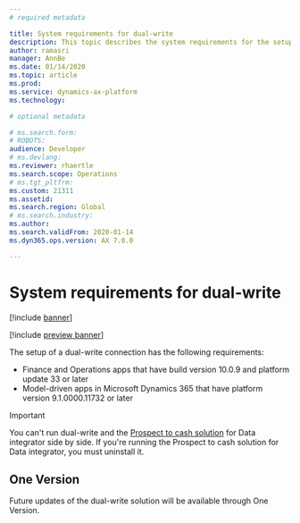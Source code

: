 ```yaml
---
# required metadata

title: System requirements for dual-write
description: This topic describes the system requirements for the setup of a dual-write connection.
author: ramasri
manager: AnnBe
ms.date: 01/14/2020
ms.topic: article
ms.prod: 
ms.service: dynamics-ax-platform
ms.technology: 

# optional metadata

# ms.search.form: 
# ROBOTS: 
audience: Developer
# ms.devlang: 
ms.reviewer: rhaertle
ms.search.scope: Operations
# ms.tgt_pltfrm: 
ms.custom: 21311
ms.assetid: 
ms.search.region: Global
# ms.search.industry: 
ms.author: 
ms.search.validFrom: 2020-01-14
ms.dyn365.ops.version: AX 7.0.0

---
```


# System requirements for dual-write

[!include [banner](../../includes/banner.md)]

[!include [preview banner](../../includes/preview-banner.md)]

The setup of a dual-write connection has the following requirements:

+ Finance and Operations apps that have build version 10.0.9 and platform update 33 or later
+ Model-driven apps in Microsoft Dynamics 365 that have platform version 9.1.0000.11732 or later

> [!IMPORTANT]
> You can't run dual-write and the [Prospect to cash solution](https://docs.microsoft.com/dynamics365/unified-operations/supply-chain/sales-marketing/accounts-template-mapping-direct) for Data integrator side by side. If you're running the Prospect to cash solution for Data integrator, you must uninstall it.

## One Version

Future updates of the dual-write solution will be available through One Version.
